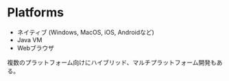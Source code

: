 # Platforms

- ネイティブ (Windows, MacOS, iOS, Androidなど)
- Java VM
- Webブラウザ

複数のプラットフォーム向けにハイブリッド、マルチプラットフォーム開発もある。
